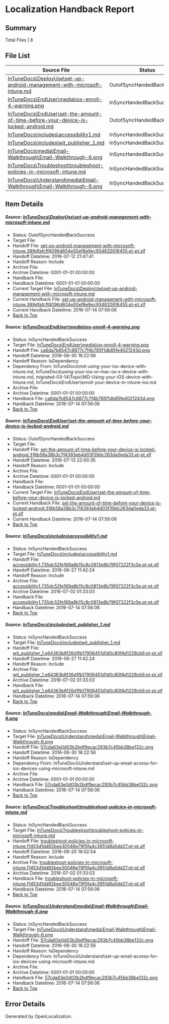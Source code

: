 # <a name='report-top'></a> Localization Handback Report

## Summary
 Total Files | 8

## File List
 Source File | Status | Details 
 ----------- | ------ | ------- 
 [InTuneDocs\DeployUse\set-up-android-management-with-microsoft-intune.md](https://github.com/Microsoft/IntuneDocs-pr/blob/5f336cf52cbecd93cb7b2850560327e6024302e0/InTuneDocs/DeployUse/set-up-android-management-with-microsoft-intune.md) | OutofSyncHandedBackSuccess | [Details](#f06dd89d24dae37a9166aae2cf5c7b87b9d26f59237)
 [InTuneDocs\EndUser\media\ios-enroll-4-warning.png](https://github.com/Microsoft/IntuneDocs-pr/blob/71af89a1feb73bccae1f07007bb5c30ea3f7950e/InTuneDocs/EndUser/media/ios-enroll-4-warning.png) | InSyncHandedBackSuccess | [Details](#ca6da7b8547c8877c7f4b785f1db85fe4021243d372)
 [InTuneDocs\EndUser\set-the-amount-of-time-before-your-device-is-locked-android.md](https://github.com/Microsoft/IntuneDocs-pr/blob/ea35d0222f33a0babb8bdc4fb30f0f5a405214a2/InTuneDocs/EndUser/set-the-amount-of-time-before-your-device-is-locked-android.md) | OutofSyncHandedBackSuccess | [Details](#5ff8fef1340522444896c1913adb53fc60fdb88f434)
 [InTuneDocs\includes\accessibility1.md](https://github.com/Microsoft/IntuneDocs-pr/blob/56ab8c21f7da490c3bf0d541c7026e2ed84926dd/InTuneDocs/includes/accessibility1.md) | InSyncHandedBackSuccess | [Details](#1f04ca268c5fc8669102a61ce243d107f7f2cce5544)
 [InTuneDocs\includes\wit_publisher_1.md](https://github.com/Microsoft/IntuneDocs-pr/blob/56ab8c21f7da490c3bf0d541c7026e2ed84926dd/InTuneDocs/includes/wit_publisher_1.md) | InSyncHandedBackSuccess | [Details](#965b55d128583da2cf33b127270a5216ce74444b650)
 [InTuneDocs\media\Email-Walkthrough\Email-Walkthrough-6.png](https://github.com/Microsoft/IntuneDocs-pr/blob/cf92d72667b69174fe658781e8f677553cedb173/InTuneDocs/media/Email-Walkthrough/Email-Walkthrough-6.png) | InSyncHandedBackSuccess | [Details](#57cda63e0d03b2bdf9ecac293b7c45bb38be132c870)
 [InTuneDocs\Troubleshoot\troubleshoot-policies-in-microsoft-intune.md](https://github.com/Microsoft/IntuneDocs-pr/blob/ac3417781df0a5b092a70620aa7343849b1e8c82/InTuneDocs/Troubleshoot/troubleshoot-policies-in-microsoft-intune.md) | InSyncHandedBackSuccess | [Details](#3ac6b06b7eb85503786b4d8b0b9bd2a30d2a15e61165)
 [InTuneDocs\Understand\media\Email-Walkthrough\Email-Walkthrough-6.png](https://github.com/Microsoft/IntuneDocs-pr/blob/857cae72431286cc3e67b8b649bcc99c81d216c7/InTuneDocs/Understand/media/Email-Walkthrough/Email-Walkthrough-6.png) | InSyncHandedBackSuccess | [Details](#57cda63e0d03b2bdf9ecac293b7c45bb38be132c1250)

## Item Details
##### <a name='f06dd89d24dae37a9166aae2cf5c7b87b9d26f59237'></a> Source: [InTuneDocs\DeployUse\set-up-android-management-with-microsoft-intune.md](https://github.com/Microsoft/IntuneDocs-pr/blob/5f336cf52cbecd93cb7b2850560327e6024302e0/InTuneDocs/DeployUse/set-up-android-management-with-microsoft-intune.md)
* Status: OutofSyncHandedBackSuccess
* Target File: 
* Handoff File: [set-up-android-management-with-microsoft-intune.389dfafcff4096d604e50ef8e9ec934832616455.pt-pt.xlf](https://github.com/Microsoft/EM.handoff/blob/3b6850047856530f35fa1eb310fb1b0b04d352a3/ol-handoff/Microsoft/IntuneDocs-pr.pt-pt/master/set-up-android-management-with-microsoft-intune.389dfafcff4096d604e50ef8e9ec934832616455.pt-pt.xlf)
* Handoff Datetime: 2016-07-12 21:47:41
* Handoff Reason: Include
* Archive File: 
* Archive Datetime: 0001-01-01 00:00:00
* Handback File: 
* Handback Datetime: 0001-01-01 00:00:00
* Current Target File: [InTuneDocs\DeployUse\set-up-android-management-with-microsoft-intune.md](https://github.com/Microsoft/IntuneDocs-pr.pt-pt/blob/bc4db91a6973fefb5ef19587168a8b7cf517fbac/InTuneDocs/DeployUse/set-up-android-management-with-microsoft-intune.md)
* Current Handback File: [set-up-android-management-with-microsoft-intune.389dfafcff4096d604e50ef8e9ec934832616455.pt-pt.xlf](https://github.com/Microsoft/EM.handback/blob/b2e9613595aa0ba8ae27932488f903667fad8414/ol-handback/Microsoft/IntuneDocs-pr.pt-pt/master/set-up-android-management-with-microsoft-intune.389dfafcff4096d604e50ef8e9ec934832616455.pt-pt.xlf)
* Current Handback Datetime: 2016-07-14 07:56:06
* [Back to Top](#report-top)

##### <a name='ca6da7b8547c8877c7f4b785f1db85fe4021243d372'></a> Source: [InTuneDocs\EndUser\media\ios-enroll-4-warning.png](https://github.com/Microsoft/IntuneDocs-pr/blob/71af89a1feb73bccae1f07007bb5c30ea3f7950e/InTuneDocs/EndUser/media/ios-enroll-4-warning.png)
* Status: InSyncHandedBackSuccess
* Target File: [InTuneDocs\EndUser\media\ios-enroll-4-warning.png](https://github.com/Microsoft/IntuneDocs-pr.pt-pt/blob/bc4db91a6973fefb5ef19587168a8b7cf517fbac/InTuneDocs/EndUser/media/ios-enroll-4-warning.png)
* Handoff File: [ca6da7b8547c8877c7f4b785f1db85fe4021243d.png](https://github.com/Microsoft/EM.handoff/blob/154130f2c69564b131b942b4249143778b8ee359/ol-handoff/Microsoft/IntuneDocs-pr.pt-pt/master/ca6da7b8547c8877c7f4b785f1db85fe4021243d.png)
* Handoff Datetime: 2016-06-30 16:22:56
* Handoff Reason: IsDependency
* Dependency From: InTuneDocs\md-using-your-ios-device-with-intune.md, InTuneDocs\using-your-ios-or-mac-os-x-device-with-intune.md, migrated-03-14\Topic\MD-Using-your-iOS-device-with-Intune.md, InTuneDocs\EndUser\enroll-your-device-in-intune-ios.md
* Archive File: 
* Archive Datetime: 0001-01-01 00:00:00
* Handback File: [ca6da7b8547c8877c7f4b785f1db85fe4021243d.png](https://github.com/Microsoft/EM.handback/blob/b2e9613595aa0ba8ae27932488f903667fad8414/ol-handback/Microsoft/IntuneDocs-pr.pt-pt/master/ca6da7b8547c8877c7f4b785f1db85fe4021243d.png)
* Handback Datetime: 2016-07-14 07:56:06
* [Back to Top](#report-top)

##### <a name='5ff8fef1340522444896c1913adb53fc60fdb88f434'></a> Source: [InTuneDocs\EndUser\set-the-amount-of-time-before-your-device-is-locked-android.md](https://github.com/Microsoft/IntuneDocs-pr/blob/ea35d0222f33a0babb8bdc4fb30f0f5a405214a2/InTuneDocs/EndUser/set-the-amount-of-time-before-your-device-is-locked-android.md)
* Status: OutofSyncHandedBackSuccess
* Target File: 
* Handoff File: [set-the-amount-of-time-before-your-device-is-locked-android.316b58a38b3c7f4393eb4d03f39dc263da0eda33.pt-pt.xlf](https://github.com/Microsoft/EM.handoff/blob/3876794c090f9aaf7e87e3f24364b6270d5a236b/ol-handoff/Microsoft/IntuneDocs-pr.pt-pt/master/set-the-amount-of-time-before-your-device-is-locked-android.316b58a38b3c7f4393eb4d03f39dc263da0eda33.pt-pt.xlf)
* Handoff Datetime: 2016-07-13 22:00:35
* Handoff Reason: Include
* Archive File: 
* Archive Datetime: 0001-01-01 00:00:00
* Handback File: 
* Handback Datetime: 0001-01-01 00:00:00
* Current Target File: [InTuneDocs\EndUser\set-the-amount-of-time-before-your-device-is-locked-android.md](https://github.com/Microsoft/IntuneDocs-pr.pt-pt/blob/bc4db91a6973fefb5ef19587168a8b7cf517fbac/InTuneDocs/EndUser/set-the-amount-of-time-before-your-device-is-locked-android.md)
* Current Handback File: [set-the-amount-of-time-before-your-device-is-locked-android.316b58a38b3c7f4393eb4d03f39dc263da0eda33.pt-pt.xlf](https://github.com/Microsoft/EM.handback/blob/b2e9613595aa0ba8ae27932488f903667fad8414/ol-handback/Microsoft/IntuneDocs-pr.pt-pt/master/set-the-amount-of-time-before-your-device-is-locked-android.316b58a38b3c7f4393eb4d03f39dc263da0eda33.pt-pt.xlf)
* Current Handback Datetime: 2016-07-14 07:56:06
* [Back to Top](#report-top)

##### <a name='1f04ca268c5fc8669102a61ce243d107f7f2cce5544'></a> Source: [InTuneDocs\includes\accessibility1.md](https://github.com/Microsoft/IntuneDocs-pr/blob/56ab8c21f7da490c3bf0d541c7026e2ed84926dd/InTuneDocs/includes/accessibility1.md)
* Status: InSyncHandedBackSuccess
* Target File: [InTuneDocs\includes\accessibility1.md](https://github.com/Microsoft/IntuneDocs-pr.pt-pt/blob/bc4db91a6973fefb5ef19587168a8b7cf517fbac/InTuneDocs/includes/accessibility1.md)
* Handoff File: [accessibility1.735dc52fe169a8b15c8c0813e8b79f07222f3c0e.pt-pt.xlf](https://github.com/Microsoft/EM.handoff/blob/87e25293ac48494f472178a485e15a71c94b48b2/ol-handoff/Microsoft/IntuneDocs-pr.pt-pt/master/accessibility1.735dc52fe169a8b15c8c0813e8b79f07222f3c0e.pt-pt.xlf)
* Handoff Datetime: 2016-06-27 11:42:24
* Handoff Reason: Include
* Archive File: [accessibility1.735dc52fe169a8b15c8c0813e8b79f07222f3c0e.pt-pt.xlf](https://github.com/Microsoft/EM.handoff/blob/78757f2aae44696e92c09a99a285043e68179034/ol-handoff/Microsoft/IntuneDocs-pr.pt-pt/master/archive/accessibility1.735dc52fe169a8b15c8c0813e8b79f07222f3c0e.pt-pt.xlf)
* Archive Datetime: 2016-07-02 01:33:03
* Handback File: [accessibility1.735dc52fe169a8b15c8c0813e8b79f07222f3c0e.pt-pt.xlf](https://github.com/Microsoft/EM.handback/blob/b2e9613595aa0ba8ae27932488f903667fad8414/ol-handback/Microsoft/IntuneDocs-pr.pt-pt/master/accessibility1.735dc52fe169a8b15c8c0813e8b79f07222f3c0e.pt-pt.xlf)
* Handback Datetime: 2016-07-14 07:56:06
* [Back to Top](#report-top)

##### <a name='965b55d128583da2cf33b127270a5216ce74444b650'></a> Source: [InTuneDocs\includes\wit_publisher_1.md](https://github.com/Microsoft/IntuneDocs-pr/blob/56ab8c21f7da490c3bf0d541c7026e2ed84926dd/InTuneDocs/includes/wit_publisher_1.md)
* Status: InSyncHandedBackSuccess
* Target File: [InTuneDocs\includes\wit_publisher_1.md](https://github.com/Microsoft/IntuneDocs-pr.pt-pt/blob/bc4db91a6973fefb5ef19587168a8b7cf517fbac/InTuneDocs/includes/wit_publisher_1.md)
* Handoff File: [wit_publisher_1.e64363b6f26d1fb17906451d1d0c80f4d1228cb9.pt-pt.xlf](https://github.com/Microsoft/EM.handoff/blob/87e25293ac48494f472178a485e15a71c94b48b2/ol-handoff/Microsoft/IntuneDocs-pr.pt-pt/master/wit_publisher_1.e64363b6f26d1fb17906451d1d0c80f4d1228cb9.pt-pt.xlf)
* Handoff Datetime: 2016-06-27 11:42:24
* Handoff Reason: Include
* Archive File: [wit_publisher_1.e64363b6f26d1fb17906451d1d0c80f4d1228cb9.pt-pt.xlf](https://github.com/Microsoft/EM.handoff/blob/78757f2aae44696e92c09a99a285043e68179034/ol-handoff/Microsoft/IntuneDocs-pr.pt-pt/master/archive/wit_publisher_1.e64363b6f26d1fb17906451d1d0c80f4d1228cb9.pt-pt.xlf)
* Archive Datetime: 2016-07-02 01:33:03
* Handback File: [wit_publisher_1.e64363b6f26d1fb17906451d1d0c80f4d1228cb9.pt-pt.xlf](https://github.com/Microsoft/EM.handback/blob/b2e9613595aa0ba8ae27932488f903667fad8414/ol-handback/Microsoft/IntuneDocs-pr.pt-pt/master/wit_publisher_1.e64363b6f26d1fb17906451d1d0c80f4d1228cb9.pt-pt.xlf)
* Handback Datetime: 2016-07-14 07:56:06
* [Back to Top](#report-top)

##### <a name='57cda63e0d03b2bdf9ecac293b7c45bb38be132c870'></a> Source: [InTuneDocs\media\Email-Walkthrough\Email-Walkthrough-6.png](https://github.com/Microsoft/IntuneDocs-pr/blob/cf92d72667b69174fe658781e8f677553cedb173/InTuneDocs/media/Email-Walkthrough/Email-Walkthrough-6.png)
* Status: InSyncHandedBackSuccess
* Target File: [InTuneDocs\Understand\media\Email-Walkthrough\Email-Walkthrough-6.png](https://github.com/Microsoft/IntuneDocs-pr.pt-pt/blob/bc4db91a6973fefb5ef19587168a8b7cf517fbac/InTuneDocs/Understand/media/Email-Walkthrough/Email-Walkthrough-6.png)
* Handoff File: [57cda63e0d03b2bdf9ecac293b7c45bb38be132c.png](https://github.com/Microsoft/EM.handoff/blob/154130f2c69564b131b942b4249143778b8ee359/ol-handoff/Microsoft/IntuneDocs-pr.pt-pt/master/57cda63e0d03b2bdf9ecac293b7c45bb38be132c.png)
* Handoff Datetime: 2016-06-30 16:22:56
* Handoff Reason: IsDependency
* Dependency From: InTuneDocs\Understand\set-up-email-access-for-ios-devices-using-microsoft-intune.md
* Archive File: 
* Archive Datetime: 0001-01-01 00:00:00
* Handback File: [57cda63e0d03b2bdf9ecac293b7c45bb38be132c.png](https://github.com/Microsoft/EM.handback/blob/b2e9613595aa0ba8ae27932488f903667fad8414/ol-handback/Microsoft/IntuneDocs-pr.pt-pt/master/57cda63e0d03b2bdf9ecac293b7c45bb38be132c.png)
* Handback Datetime: 2016-07-14 07:56:06
* [Back to Top](#report-top)

##### <a name='3ac6b06b7eb85503786b4d8b0b9bd2a30d2a15e61165'></a> Source: [InTuneDocs\Troubleshoot\troubleshoot-policies-in-microsoft-intune.md](https://github.com/Microsoft/IntuneDocs-pr/blob/ac3417781df0a5b092a70620aa7343849b1e8c82/InTuneDocs/Troubleshoot/troubleshoot-policies-in-microsoft-intune.md)
* Status: InSyncHandedBackSuccess
* Target File: [InTuneDocs\Troubleshoot\troubleshoot-policies-in-microsoft-intune.md](https://github.com/Microsoft/IntuneDocs-pr.pt-pt/blob/bc4db91a6973fefb5ef19587168a8b7cf517fbac/InTuneDocs/Troubleshoot/troubleshoot-policies-in-microsoft-intune.md)
* Handoff File: [troubleshoot-policies-in-microsoft-intune.f1453d1dd92bee30048e79f5fa4c3951d8a5dd27.pt-pt.xlf](https://github.com/Microsoft/EM.handoff/blob/fd8e48b975e037785995e6570e9db4cb5873106f/ol-handoff/Microsoft/IntuneDocs-pr.pt-pt/master/troubleshoot-policies-in-microsoft-intune.f1453d1dd92bee30048e79f5fa4c3951d8a5dd27.pt-pt.xlf)
* Handoff Datetime: 2016-06-20 19:02:54
* Handoff Reason: Include
* Archive File: [troubleshoot-policies-in-microsoft-intune.f1453d1dd92bee30048e79f5fa4c3951d8a5dd27.pt-pt.xlf](https://github.com/Microsoft/EM.handoff/blob/78757f2aae44696e92c09a99a285043e68179034/ol-handoff/Microsoft/IntuneDocs-pr.pt-pt/master/archive/troubleshoot-policies-in-microsoft-intune.f1453d1dd92bee30048e79f5fa4c3951d8a5dd27.pt-pt.xlf)
* Archive Datetime: 2016-07-02 01:33:03
* Handback File: [troubleshoot-policies-in-microsoft-intune.f1453d1dd92bee30048e79f5fa4c3951d8a5dd27.pt-pt.xlf](https://github.com/Microsoft/EM.handback/blob/b2e9613595aa0ba8ae27932488f903667fad8414/ol-handback/Microsoft/IntuneDocs-pr.pt-pt/master/troubleshoot-policies-in-microsoft-intune.f1453d1dd92bee30048e79f5fa4c3951d8a5dd27.pt-pt.xlf)
* Handback Datetime: 2016-07-14 07:56:06
* [Back to Top](#report-top)

##### <a name='57cda63e0d03b2bdf9ecac293b7c45bb38be132c1250'></a> Source: [InTuneDocs\Understand\media\Email-Walkthrough\Email-Walkthrough-6.png](https://github.com/Microsoft/IntuneDocs-pr/blob/857cae72431286cc3e67b8b649bcc99c81d216c7/InTuneDocs/Understand/media/Email-Walkthrough/Email-Walkthrough-6.png)
* Status: InSyncHandedBackSuccess
* Target File: [InTuneDocs\Understand\media\Email-Walkthrough\Email-Walkthrough-6.png](https://github.com/Microsoft/IntuneDocs-pr.pt-pt/blob/bc4db91a6973fefb5ef19587168a8b7cf517fbac/InTuneDocs/Understand/media/Email-Walkthrough/Email-Walkthrough-6.png)
* Handoff File: [57cda63e0d03b2bdf9ecac293b7c45bb38be132c.png](https://github.com/Microsoft/EM.handoff/blob/154130f2c69564b131b942b4249143778b8ee359/ol-handoff/Microsoft/IntuneDocs-pr.pt-pt/master/57cda63e0d03b2bdf9ecac293b7c45bb38be132c.png)
* Handoff Datetime: 2016-06-30 16:22:56
* Handoff Reason: IsDependency
* Dependency From: InTuneDocs\Understand\set-up-email-access-for-ios-devices-using-microsoft-intune.md
* Archive File: 
* Archive Datetime: 0001-01-01 00:00:00
* Handback File: [57cda63e0d03b2bdf9ecac293b7c45bb38be132c.png](https://github.com/Microsoft/EM.handback/blob/b2e9613595aa0ba8ae27932488f903667fad8414/ol-handback/Microsoft/IntuneDocs-pr.pt-pt/master/57cda63e0d03b2bdf9ecac293b7c45bb38be132c.png)
* Handback Datetime: 2016-07-14 07:56:06
* [Back to Top](#report-top)


## Error Details

Generated by OpenLocalization.
